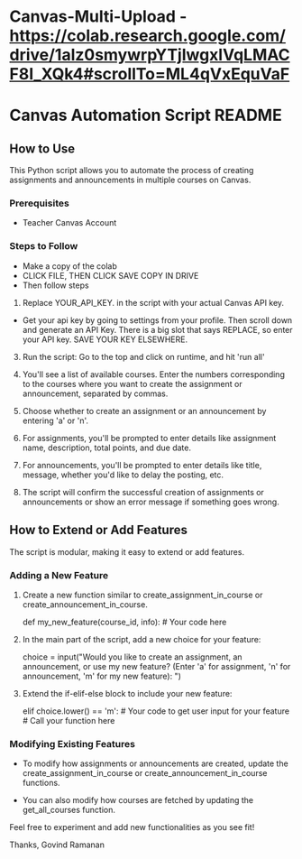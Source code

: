 # Canvas-Multi-Upload - https://colab.research.google.com/drive/1alz0smywrpYTjlwgxlVqLMACF8I_XQk4#scrollTo=ML4qVxEquVaF

# Canvas Automation Script README

## How to Use

This Python script allows you to automate the process of creating assignments and announcements in multiple courses on Canvas.

### Prerequisites

- Teacher Canvas Account
  

### Steps to Follow
- Make a copy of the colab
- CLICK FILE, THEN CLICK SAVE COPY IN DRIVE
- Then follow steps

1. Replace YOUR_API_KEY. in the script with your actual Canvas API key.
  - Get your api key by going to settings from your profile. Then scroll down and generate an API Key. There is a big slot that says REPLACE, so enter your API key. SAVE YOUR KEY ELSEWHERE.



3. Run the script:
   Go to the top and click on runtime, and hit 'run all'

4. You'll see a list of available courses. Enter the numbers corresponding to the courses where you want to create the assignment or announcement, separated by commas.

5. Choose whether to create an assignment or an announcement by entering 'a' or 'n'.

6. For assignments, you'll be prompted to enter details like assignment name, description, total points, and due date.

7. For announcements, you'll be prompted to enter details like title, message, whether you'd like to delay the posting, etc.

8. The script will confirm the successful creation of assignments or announcements or show an error message if something goes wrong.



## How to Extend or Add Features

The script is modular, making it easy to extend or add features.

### Adding a New Feature

1. Create a new function similar to create_assignment_in_course or create_announcement_in_course.

   def my_new_feature(course_id, info):
       # Your code here

2. In the main part of the script, add a new choice for your feature:

   choice = input("Would you like to create an assignment, an announcement, or use my new feature? (Enter 'a' for assignment, 'n' for announcement, 'm' for my new feature): ")

3. Extend the if-elif-else block to include your new feature:

   elif choice.lower() == 'm':
       # Your code to get user input for your feature
       # Call your function here

### Modifying Existing Features

- To modify how assignments or announcements are created, update the create_assignment_in_course or create_announcement_in_course functions.

- You can also modify how courses are fetched by updating the get_all_courses function.

Feel free to experiment and add new functionalities as you see fit!

Thanks,
  Govind Ramanan
